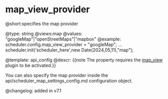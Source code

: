 map_view_provider
=============

@short:specifies the map provider 
	

@type: string
@views:map
@values: "googleMap"|"openStreetMaps"|"mapbox"
@example:
scheduler.config.map_view_provider = "googleMap";
...
scheduler.init('scheduler_here',new Date(2024,05,11),"map");

@template:	api_config
@descr:
{{note The property requires the [map_view](extensions_list.html#mapview) plugin to be activated.}}

You can also specify the map provider inside the api/scheduler_map_settings_config.md configuration object.

@changelog:
added in v7.1

